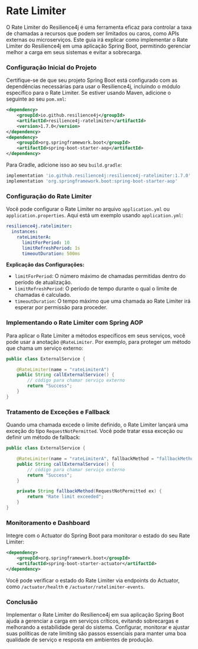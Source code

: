 # Rate Limiter

O Rate Limiter do Resilience4j é uma ferramenta eficaz para controlar a taxa de chamadas a recursos que podem ser limitados ou caros, como APIs externas ou microserviços. Este guia irá explicar como implementar o Rate Limiter do Resilience4j em uma aplicação Spring Boot, permitindo gerenciar melhor a carga em seus sistemas e evitar a sobrecarga.

### Configuração Inicial do Projeto

Certifique-se de que seu projeto Spring Boot está configurado com as dependências necessárias para usar o Resilience4j, incluindo o módulo específico para o Rate Limiter. Se estiver usando Maven, adicione o seguinte ao seu `pom.xml`:

```xml
<dependency>
    <groupId>io.github.resilience4j</groupId>
    <artifactId>resilience4j-ratelimiter</artifactId>
    <version>1.7.0</version>
</dependency>
<dependency>
    <groupId>org.springframework.boot</groupId>
    <artifactId>spring-boot-starter-aop</artifactId>
</dependency>
```

Para Gradle, adicione isso ao seu `build.gradle`:

```gradle
implementation 'io.github.resilience4j:resilience4j-ratelimiter:1.7.0'
implementation 'org.springframework.boot:spring-boot-starter-aop'
```

### Configuração do Rate Limiter

Você pode configurar o Rate Limiter no arquivo `application.yml` ou `application.properties`. Aqui está um exemplo usando `application.yml`:

```yaml
resilience4j.ratelimiter:
  instances:
    rateLimiterA:
      limitForPeriod: 10
      limitRefreshPeriod: 1s
      timeoutDuration: 500ms
```

**Explicação das Configurações:**
- `limitForPeriod`: O número máximo de chamadas permitidas dentro do período de atualização.
- `limitRefreshPeriod`: O período de tempo durante o qual o limite de chamadas é calculado.
- `timeoutDuration`: O tempo máximo que uma chamada ao Rate Limiter irá esperar por permissão para proceder.

### Implementando o Rate Limiter com Spring AOP

Para aplicar o Rate Limiter a métodos específicos em seus serviços, você pode usar a anotação `@RateLimiter`. Por exemplo, para proteger um método que chama um serviço externo:

```java
public class ExternalService {

    @RateLimiter(name = "rateLimiterA")
    public String callExternalService() {
        // código para chamar serviço externo
        return "Success";
    }
}
```

### Tratamento de Exceções e Fallback

Quando uma chamada excede o limite definido, o Rate Limiter lançará uma exceção do tipo `RequestNotPermitted`. Você pode tratar essa exceção ou definir um método de fallback:

```java
public class ExternalService {

    @RateLimiter(name = "rateLimiterA", fallbackMethod = "fallbackMethod")
    public String callExternalService() {
        // código para chamar serviço externo
        return "Success";
    }

    private String fallbackMethod(RequestNotPermitted ex) {
        return "Rate limit exceeded";
    }
}
```

### Monitoramento e Dashboard

Integre com o Actuator do Spring Boot para monitorar o estado do seu Rate Limiter:

```xml
<dependency>
    <groupId>org.springframework.boot</groupId>
    <artifactId>spring-boot-starter-actuator</artifactId>
</dependency>
```

Você pode verificar o estado do Rate Limiter via endpoints do Actuator, como `/actuator/health` e `/actuator/ratelimiter-events`.


### Conclusão

Implementar o Rate Limiter do Resilience4j em sua aplicação Spring Boot ajuda a gerenciar a carga em serviços críticos, evitando sobrecargas e melhorando a estabilidade geral do sistema. Configurar, monitorar e ajustar suas políticas de rate limiting são passos essenciais para manter uma boa qualidade de serviço e resposta em ambientes de produção.

